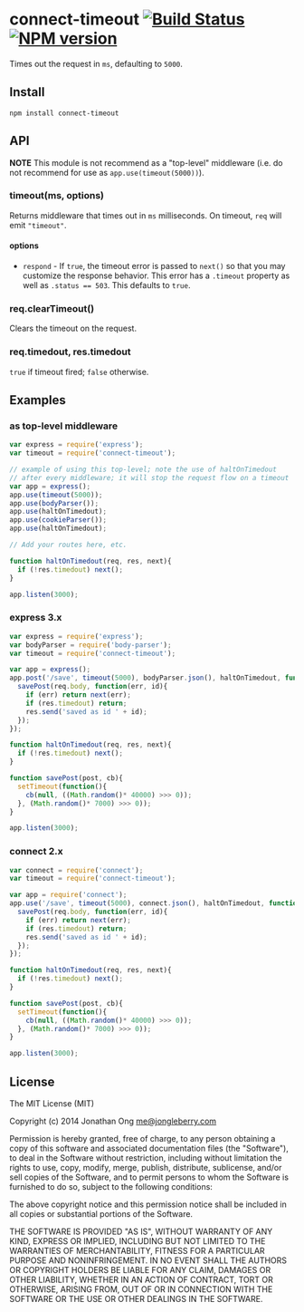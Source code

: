 # connect-timeout [![Build Status](https://travis-ci.org/expressjs/timeout.svg)](https://travis-ci.org/expressjs/timeout) [![NPM version](https://badge.fury.io/js/connect-timeout.svg)](http://badge.fury.io/js/connect-timeout)

Times out the request in `ms`, defaulting to `5000`.

## Install

    npm install connect-timeout

## API

**NOTE** This module is not recommend as a "top-level" middleware (i.e. do not recommend for use as `app.use(timeout(5000))`).

### timeout(ms, options)

Returns middleware that times out in `ms` milliseconds. On timeout, `req` will emit `"timeout"`.

#### options

* `respond` - If `true`, the timeout error is passed to `next()` so that you may customize the response behavior. This error has a `.timeout` property as well as `.status == 503`. This defaults to `true`.

### req.clearTimeout()

Clears the timeout on the request.

### req.timedout, res.timedout

`true` if timeout fired; `false` otherwise.

## Examples

### as top-level middleware

```javascript
var express = require('express');
var timeout = require('connect-timeout');

// example of using this top-level; note the use of haltOnTimedout
// after every middleware; it will stop the request flow on a timeout
var app = express();
app.use(timeout(5000));
app.use(bodyParser());
app.use(haltOnTimedout);
app.use(cookieParser());
app.use(haltOnTimedout);

// Add your routes here, etc.

function haltOnTimedout(req, res, next){
  if (!res.timedout) next();
}

app.listen(3000);
```

### express 3.x

```javascript
var express = require('express');
var bodyParser = require('body-parser');
var timeout = require('connect-timeout');

var app = express();
app.post('/save', timeout(5000), bodyParser.json(), haltOnTimedout, function(req, res, next){
  savePost(req.body, function(err, id){
    if (err) return next(err);
    if (res.timedout) return;
    res.send('saved as id ' + id);
  });
});

function haltOnTimedout(req, res, next){
  if (!res.timedout) next();
}

function savePost(post, cb){
  setTimeout(function(){
    cb(null, ((Math.random()* 40000) >>> 0));
  }, (Math.random()* 7000) >>> 0));
}

app.listen(3000);
```

### connect 2.x

```javascript
var connect = require('connect');
var timeout = require('connect-timeout');

var app = require('connect');
app.use('/save', timeout(5000), connect.json(), haltOnTimedout, function(req, res, next){
  savePost(req.body, function(err, id){
    if (err) return next(err);
    if (res.timedout) return;
    res.send('saved as id ' + id);
  });
});

function haltOnTimedout(req, res, next){
  if (!res.timedout) next();
}

function savePost(post, cb){
  setTimeout(function(){
    cb(null, ((Math.random()* 40000) >>> 0));
  }, (Math.random()* 7000) >>> 0));
}

app.listen(3000);
```

## License

The MIT License (MIT)

Copyright (c) 2014 Jonathan Ong me@jongleberry.com

Permission is hereby granted, free of charge, to any person obtaining a copy
of this software and associated documentation files (the "Software"), to deal
in the Software without restriction, including without limitation the rights
to use, copy, modify, merge, publish, distribute, sublicense, and/or sell
copies of the Software, and to permit persons to whom the Software is
furnished to do so, subject to the following conditions:

The above copyright notice and this permission notice shall be included in
all copies or substantial portions of the Software.

THE SOFTWARE IS PROVIDED "AS IS", WITHOUT WARRANTY OF ANY KIND, EXPRESS OR
IMPLIED, INCLUDING BUT NOT LIMITED TO THE WARRANTIES OF MERCHANTABILITY,
FITNESS FOR A PARTICULAR PURPOSE AND NONINFRINGEMENT. IN NO EVENT SHALL THE
AUTHORS OR COPYRIGHT HOLDERS BE LIABLE FOR ANY CLAIM, DAMAGES OR OTHER
LIABILITY, WHETHER IN AN ACTION OF CONTRACT, TORT OR OTHERWISE, ARISING FROM,
OUT OF OR IN CONNECTION WITH THE SOFTWARE OR THE USE OR OTHER DEALINGS IN
THE SOFTWARE.
